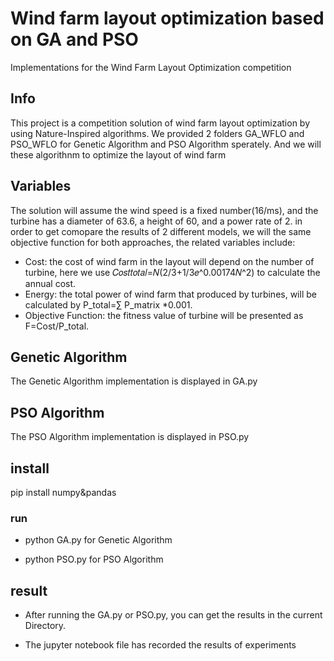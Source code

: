 # Wind farm layout optimization based on GA and PSO
 Implementations for the Wind Farm Layout Optimization competition
 
## Info
This project is a competition solution of wind farm layout optimization by using Nature-Inspired algorithms.
We provided 2 folders GA_WFLO and PSO_WFLO for Genetic Algorithm and PSO Algorithm sperately.
And we will these algorithnm to optimize the layout of wind farm

## Variables
The solution will assume the wind speed is a fixed number(16/ms), and the turbine has a diameter of 63.6, a height of 60, and a power rate of 2.
in order to get comopare the results of 2 different models, we will the same objective function for both approaches, the related variables include:
 -  Cost: the cost of wind farm in the layout will depend on the number of turbine, here we use 𝐶𝑜𝑠𝑡𝑡𝑜𝑡𝑎𝑙=𝑁(2/3+1/3𝑒^0.00174𝑁^2) to calculate the annual cost.
 -  Energy: the total power of wind farm that produced by turbines, will be calculated by P_total=∑ P_matrix *0.001.
 -  Objective Function: the fitness value of turbine will be presented as F=Cost/P_total.
 
## Genetic Algorithm
The Genetic Algorithm implementation is displayed in GA.py
## PSO Algorithm
The PSO Algorithm implementation is displayed in PSO.py

## install
  pip install numpy&pandas

### run
  -  python GA.py for Genetic Algorithm
  
  -  python PSO.py for PSO Algorithm
## result
  -  After running the GA.py or PSO.py, you can get the results in the current Directory.
  
  -  The jupyter notebook file has recorded the results of experiments

